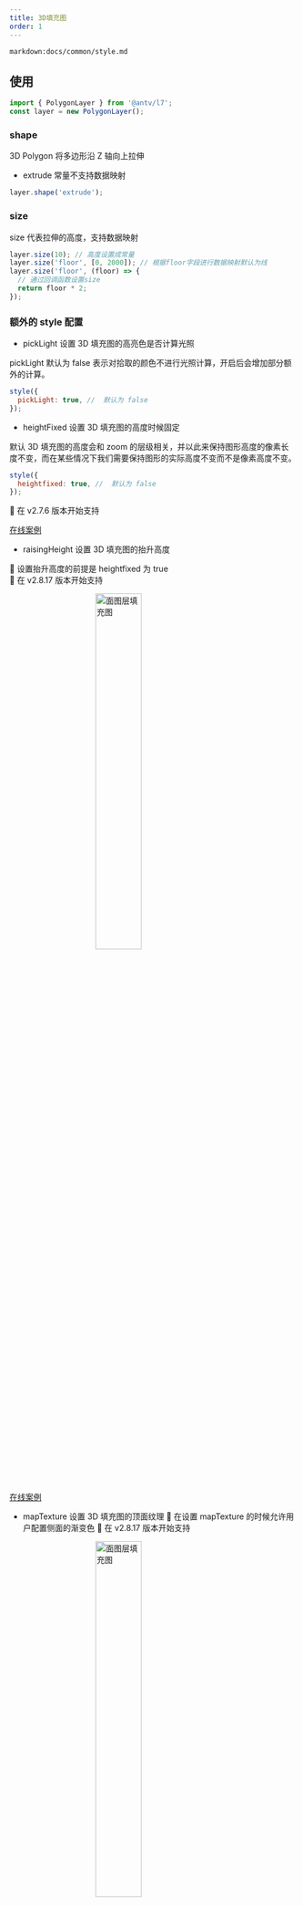```yaml
---
title: 3D填充图
order: 1
---
```


`markdown:docs/common/style.md`

## 使用

```javascript
import { PolygonLayer } from '@antv/l7';
const layer = new PolygonLayer();
```

### shape

3D Polygon 将多边形沿 Z 轴向上拉伸

- extrude 常量不支持数据映射

```javascript
layer.shape('extrude');
```

### size

size 代表拉伸的高度，支持数据映射

```javascript
layer.size(10); // 高度设置成常量
layer.size('floor', [0, 2000]); // 根据floor字段进行数据映射默认为线
layer.size('floor', (floor) => {
  // 通过回调函数设置size
  return floor * 2;
});
```

### 额外的 style 配置

- pickLight 设置 3D 填充图的高亮色是否计算光照

pickLight 默认为 false 表示对拾取的颜色不进行光照计算，开启后会增加部分额外的计算。

```javascript
style({
  pickLight: true, //  默认为 false
});
```

- heightFixed 设置 3D 填充图的高度时候固定

默认 3D 填充图的高度会和 zoom 的层级相关，并以此来保持图形高度的像素长度不变，而在某些情况下我们需要保持图形的实际高度不变而不是像素高度不变。

```javascript
style({
  heightfixed: true, //  默认为 false
});
```

🌟 在 v2.7.6 版本开始支持

[在线案例](/zh/examples/react/covid#covid_extrude)

- raisingHeight 设置 3D 填充图的抬升高度

🌟 设置抬升高度的前提是 heightfixed 为 true  
🌟 在 v2.8.17 版本开始支持

<img width="40%" style="display: block;margin: 0 auto;" alt="面图层填充图" src="https://gw.alipayobjects.com/mdn/rms_816329/afts/img/A*D8GeSKNZxWIAAAAAAAAAAAAAARQnAQ">

[在线案例](/zh/examples/polygon/3d#floatMap)

- mapTexture 设置 3D 填充图的顶面纹理
  🌟 在设置 mapTexture 的时候允许用户配置侧面的渐变色
  🌟 在 v2.8.17 版本开始支持

<img width="40%" style="display: block;margin: 0 auto;" alt="面图层填充图" src="https://gw.alipayobjects.com/mdn/rms_816329/afts/img/A*K18EQZoe4awAAAAAAAAAAAAAARQnAQ">

```javascript
const provincelayer = new PolygonLayer({})
  .source(data)
  .size(150000)
  .shape('extrude')
  .color('#0DCCFF')
  .style({
    heightfixed: true,
    pickLight: true,
    raisingHeight: 200000,
    mapTexture:
      'https://gw.alipayobjects.com/mdn/rms_816329/afts/img/A*0tmIRJG9cQQAAAAAAAAAAAAAARQnAQ',
    sourceColor: '#333',
    targetColor: '#fff',
  });
```

- topsurface: boolean
  控制顶面的显隐，默认为 true

- sidesurface: boolean
  控制侧面的显隐，默认为 true

[在线案例](/zh/examples/polygon/3d#texture3D)

`markdown:docs/common/layer/base.md`

